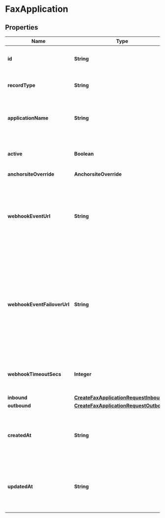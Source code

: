 

# FaxApplication


## Properties

Name | Type | Description | Notes
------------ | ------------- | ------------- | -------------
**id** | **String** | Uniquely identifies the resource. |  [optional]
**recordType** | **String** | Identifies the type of the resource. |  [optional]
**applicationName** | **String** | A user-assigned name to help manage the application. |  [optional]
**active** | **Boolean** | Specifies whether the connection can be used. |  [optional]
**anchorsiteOverride** | **AnchorsiteOverride** |  |  [optional]
**webhookEventUrl** | **String** | The URL where webhooks related to this connection will be sent. Must include a scheme, such as &#39;https&#39;. |  [optional]
**webhookEventFailoverUrl** | **String** | The failover URL where webhooks related to this connection will be sent if sending to the primary URL fails. Must include a scheme, such as &#39;https&#39;. |  [optional]
**webhookTimeoutSecs** | **Integer** | Specifies how many seconds to wait before timing out a webhook. |  [optional]
**inbound** | [**CreateFaxApplicationRequestInbound**](CreateFaxApplicationRequestInbound.md) |  |  [optional]
**outbound** | [**CreateFaxApplicationRequestOutbound**](CreateFaxApplicationRequestOutbound.md) |  |  [optional]
**createdAt** | **String** | ISO 8601 formatted date indicating when the resource was created. |  [optional]
**updatedAt** | **String** | ISO 8601 formatted date indicating when the resource was updated. |  [optional]



